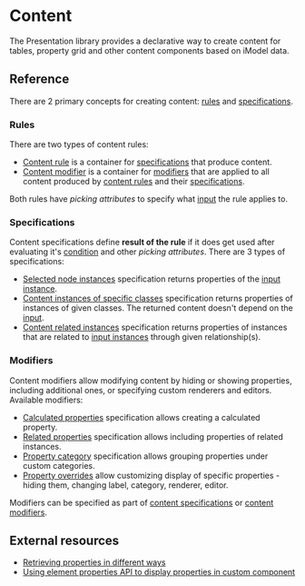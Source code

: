 # Content

The Presentation library provides a declarative way to create content for tables, property grid and other content components based on iModel data.

## Reference

There are 2 primary concepts for creating content: [rules](#rules) and [specifications](#specifications).

### Rules

There are two types of content rules:

- [Content rule](./contentRule.md) is a container for [specifications](#specifications) that produce content.
- [Content modifier](./contentModifier.md) is a container for [modifiers](#modifiers) that are applied to all content produced by [content rules](./contentRule.md) and their [specifications](#specifications).

Both rules have *picking attributes* to specify what [input](./Terminology.md#input-instance) the rule applies to.

### Specifications

Content specifications define **result of the rule** if it does get used after evaluating it's [condition](./contentRule.md#attribute-condition) and other *picking attributes*. There are 3 types of specifications:

- [Selected node instances](./SelectedNodeInstances.md) specification returns properties of the [input instance](./Terminology.md#input-instance).
- [Content instances of specific classes](./contentInstancesOfSpecificClasses.md) specification returns properties of instances of given classes. The returned content doesn't depend on the [input](./Terminology.md#input-instance).
- [Content related instances](./contentRelatedInstances.md) specification returns properties of instances that are related to [input instances](./Terminology.md#input-instance) through given relationship(s).

### Modifiers

Content modifiers allow modifying content by hiding or showing properties, including additional ones, or specifying custom renderers and editors. Available modifiers:

- [Calculated properties](./CalculatedPropertiesSpecification.md) specification allows creating a calculated property.
- [Related properties](./RelatedPropertiesSpecification.md) specification allows including properties of related instances.
- [Property category](./PropertyCategorySpecification.md) specification allows grouping properties under custom categories.
- [Property overrides](./PropertySpecification.md) allow customizing display of specific properties - hiding them, changing label, category, renderer, editor.

Modifiers can be specified as part of [content specifications](#specifications) or [content modifiers](./contentModifier.md).

## External resources

- [Retrieving properties in different ways](https://www.itwinjs.org/sample-showcase/?group=Viewer+Features&sample=property-formatting-sample)
- [Using element properties API to display properties in custom component](https://www.itwinjs.org/sandboxes/grigas/Element%20Properties%20Loader)
